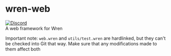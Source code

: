 # wren-web
[![Discord](https://img.shields.io/discord/829780189956276254?logo=discord)](https://discord.gg/cHkAchhaeN)    
A web framework for Wren

Important note: `web.wren` and `utils/test.wren` are hardlinked, but they can't be checked into Git that way. Make sure that any modifications made to them affect both